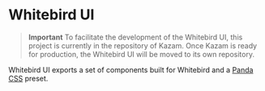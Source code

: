 # Whitebird UI

> **Important**
> To facilitate the development of the Whitebird UI, this project is currently in the repository of Kazam. Once Kazam is ready for production, the Whitebird UI will be moved to its own repository.

Whitebird UI exports a set of components built for Whitebird and a [Panda CSS](https://panda-css.com) preset.
